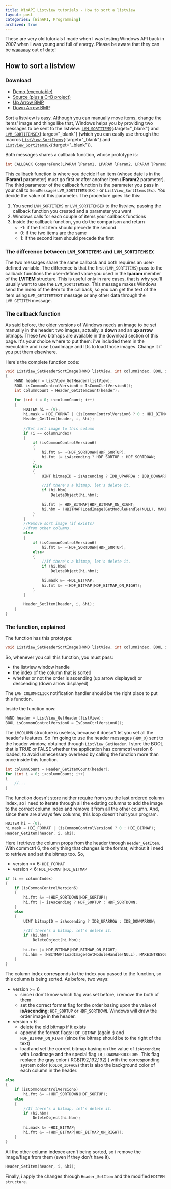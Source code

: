 ```yaml
---
title: WinAPI Listview tutorials - How to sort a listview
layout: post
categories: [WinAPI, Programming]
archived: true
---
```


<span class="alert y">These are very old tutorials I made when I was testing Windows API back in 2007 when I was young and full of energy. Please be aware that they can be <ins>waaaaay</ins> out of date!</span>

## How to sort a listview

### Download

*   [Demo (executable)](/assets/download/columnsortimage/columnsortimage_demo.rar)
*   [Source (plus a C::B project)](/assets/download/columnsortimage/columnsortimage_example.rar)
*   [Up Arrow BMP](/assets/download/columnsortimage/uparrow.bmp)
*   [Down Arrow BMP](/assets/download/columnsortimage/downarrow.bmp)

Sort a listview is easy. Although you can manually move items, change the items' image and things like that, Windows helps you by providing two messages to be sent to the listview: [`LVM_SORTITEMS`](http://msdn2.microsoft.com/en-us/library/bb761227.aspx){:target="_blank"} and [`LVM_SORTITEMSEX`](http://msdn2.microsoft.com/en-us/library/bb761228.aspx){:target="_blank"} (which you can easily use through the macros [`ListView_SortItems`](http://msdn2.microsoft.com/en-us/library/ms671382.aspx){:target="_blank"} and [`ListView_SortItemsEx`](http://msdn2.microsoft.com/en-us/library/bb761228.aspx){:target="_blank"}).  

Both messages shares a callback function, whose prototype is:

```c
int CALLBACK CompareFunc(LPARAM lParam1, LPARAM lParam2, LPARAM lParamSort);
```

This callback function is where you decide if an item (whose date is in the **lParam1** parameter) must go first or after another item (**lParam2** parameter). The third parameter of the callback function is the parameter you pass in your call to `SendMessage(LVM_SORTITEMS(EX))` or `ListView_SortItems(Ex)`. You decide the value of this parameter. The procedure goes like this:

1.  You send `LVM_SORTITEMS` or `LVM_SORTITEMSEX` to the listview, passing the callback function you created and a parameter you want
2.  Windows calls for each couple of items your callback functions
3.  Inside the callback function, you do the comparison and return
    *   -1: if the first item should precede the second
    *   0: if the two items are the same
    *   1: if the second item should precede the first

### The difference between `LVM_SORTITEMS` and `LVM_SORTITEMSEX`

The two messages share the same callback and both requires an user-defined variable. The difference is that the first (`LVM_SORTITEMS`) pass to the callback functions the user-defined value you used in the **lparam** member of the **LVITEM** structure. This is useful only in rare cases, that is why you'll usually want to use the `LVM_SORTITEMSEX`. This message makes Windows send the index of the item to the callback, so you can get the text of the item using `LVM_GETITEMTEXT` message or any other data through the `LVM_GETITEM` message.  

### The callback function

As said before, the older versions of Windows needs an image to be set manually in the header: two images, actually, a **down** and an **up arrow** bitmaps. These two bitmaps are available in the download section of this page. It's your choice where to put them: i've included them in the executable and i use LoadImage and IDs to load those images. Change it if you put them elsewhere.  

Here's the complete function code:

```c
void ListView_SetHeaderSortImage(HWND listView, int columnIndex, BOOL isAscending)
{
    HWND header = ListView_GetHeader(listView);
    BOOL isCommonControlVersion6 = IsCommCtrlVersion6();
    int columnCount = Header_GetItemCount(header);
    
    for (int i = 0; i<columnCount; i++)
    {
        HDITEM hi = {0};
        hi.mask = HDI_FORMAT | (isCommonControlVersion6 ? 0 : HDI_BITMAP);
        Header_GetItem(header, i, &hi);
        
        //Set sort image to this column
        if (i == columnIndex)
        {
            if (isCommonControlVersion6)
            {
                hi.fmt &= ~(HDF_SORTDOWN|HDF_SORTUP);
                hi.fmt |= isAscending ? HDF_SORTUP : HDF_SORTDOWN;
            }
            else
            {
                UINT bitmapID = isAscending ? IDB_UPARROW : IDB_DOWNARROW;
                
                //If there's a bitmap, let's delete it.
                if (hi.hbm)
                    DeleteObject(hi.hbm);
                
                hi.fmt |= HDF_BITMAP|HDF_BITMAP_ON_RIGHT;
                hi.hbm = (HBITMAP)LoadImage(GetModuleHandle(NULL), MAKEINTRESOURCE(bitmapID), IMAGE_BITMAP, 0,0, LR_LOADMAP3DCOLORS);
            }
        }
        //Remove sort image (if exists)
        //from other columns.
        else
        {
            if (isCommonControlVersion6)
                hi.fmt &= ~(HDF_SORTDOWN|HDF_SORTUP);
            else<
            {
                //If there's a bitmap, let's delete it.
                if (hi.hbm)
                    DeleteObject(hi.hbm);
                
                hi.mask &= ~HDI_BITMAP;
                hi.fmt &= ~(HDF_BITMAP|HDF_BITMAP_ON_RIGHT);
            }
        }
        
        Header_SetItem(header, i, &hi);
    }
}
```

### The function, explained

The function has this prototype:

```c
void ListView_SetHeaderSortImage(HWND listView, int columnIndex, BOOL isAscending);
```

So, whenever you call this function, you must pass:

*   the listview window handle
*   the index of the column that is sorted
*   whether or not the order is ascending (up arrow displayed) or descending (down arrow displayed)

The `LVN_COLUMNCLICK` notification handler should be the right place to put this function.  

Inside the function now:

```c
HWND header = ListView_GetHeader(listView);  
BOOL isCommonControlVersion6 = IsCommCtrlVersion6();
```

The `LVCOLUMN` structure is useless, because it doesn't let you set all the header's features. So i'm going to use the header messages (`HDM_X`) sent to the header window, obtained through `ListView_GetHeader`. I store the BOOL that is TRUE or FALSE whether the application has commctrl version 6 loaded, to avoid unnecessary overhead by calling the function more than once inside this function.  

```c
int columnCount = Header_GetItemCount(header);
for (int i = 0; i<columnCount; i++)
{
    //...
}
```

The function doesn't store neither require from you the last ordered column index, so i need to iterate through all the existing columns to add the image to the correct column index and remove it from all the other column. And, since there are always few columns, this loop doesn't halt your program.  

```c
HDITEM hi = {0};
hi.mask = HDI_FORMAT | (isCommonControlVersion6 ? 0 : HDI_BITMAP);
Header_GetItem(header, i, &hi);
```

Here i retrieve the column props from the header through `Header_GetItem`. With commctrl 6, the only thing that changes is the format; without it i need to retrieve and set the bitmap too. So,

*   version >= 6: `HDI_FORMAT`
*   version < 6: `HDI_FORMAT|HDI_BITMAP`

```c
if (i == columnIndex)
{
    if (isCommonControlVersion6)
    {
        hi.fmt &= ~(HDF_SORTDOWN|HDF_SORTUP);
        hi.fmt |= isAscending ? HDF_SORTUP : HDF_SORTDOWN;
    }
    else
    {
        UINT bitmapID = isAscending ? IDB_UPARROW : IDB_DOWNARROW;
        
        //If there's a bitmap, let's delete it.
        if (hi.hbm)
            DeleteObject(hi.hbm);
        
        hi.fmt |= HDF_BITMAP|HDF_BITMAP_ON_RIGHT;
        hi.hbm = (HBITMAP)LoadImage(GetModuleHandle(NULL), MAKEINTRESOURCE(bitmapID), IMAGE_BITMAP, 0,0, LR_LOADMAP3DCOLORS);
    }
}
```

The column index corresponds to the index you passed to the function, so this column is being sorted. As before, two ways:

*   version >= 6
    *   since i don't know which flag was set before, i remove the both of them
    *   set the correct format flag for the order basing upon the value of **isAscending**: `HDF_SORTUP` or `HDF_SORTDOWN`. Windows will draw the order image in the header.
*   version < 6
    *   delete the old bitmap if it exists
    *   append the format flags: `HDF_BITMAP` (again :) and `HDF_BITMAP_ON_RIGHT` (since the bitmap should be to the right of the text)
    *   load and set the correct bitmap basing on the value of `isAscending` with LoadImage and the special flag `LR_LOADMAP3DCOLORS`. This flag replace the gray color ( RGB(192,192,192) ) with the corresponding system color (`COLOR_3DFACE`) that is also the background color of each column in the header.

```c
else
{
    if (isCommonControlVersion6)
        hi.fmt &= ~(HDF_SORTDOWN|HDF_SORTUP);
    else
    {
        //If there's a bitmap, let's delete it.
        if (hi.hbm)
            DeleteObject(hi.hbm);
        
        hi.mask &= ~HDI_BITMAP;
        hi.fmt &= ~(HDF_BITMAP|HDF_BITMAP_ON_RIGHT);
    }
}
```

All the other column indexex aren't being sorted, so i remove the image/flags from them (even if they don't have it).  

```c
Header_SetItem(header, i, &hi);
```

Finally, i apply the changes through `Header_SetItem` and the modified `HDITEM structure`.  

